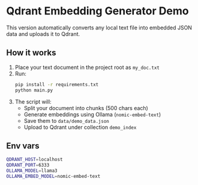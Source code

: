 # Qdrant Embedding Generator Demo

This version automatically converts any local text file into embedded JSON data and uploads it to Qdrant.

## How it works
1. Place your text document in the project root as `my_doc.txt`
2. Run:
   ```bash
   pip install -r requirements.txt
   python main.py
   ```
3. The script will:
   - Split your document into chunks (500 chars each)
   - Generate embeddings using Ollama (`nomic-embed-text`)
   - Save them to `data/demo_data.json`
   - Upload to Qdrant under collection `demo_index`

## Env vars
```bash
QDRANT_HOST=localhost
QDRANT_PORT=6333
OLLAMA_MODEL=llama3
OLLAMA_EMBED_MODEL=nomic-embed-text
```
